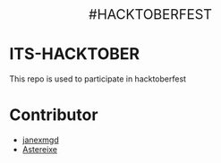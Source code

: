 <font size='5'><center>#HACKTOBERFEST</center></font>

# ITS-HACKTOBER

This repo is used to participate in hacktoberfest

# Contributor

- <a href='https://www.github.com/janexmgd'>janexmgd</a>
- <a href='https://www.github.com/Astereixe'>Astereixe</a>
